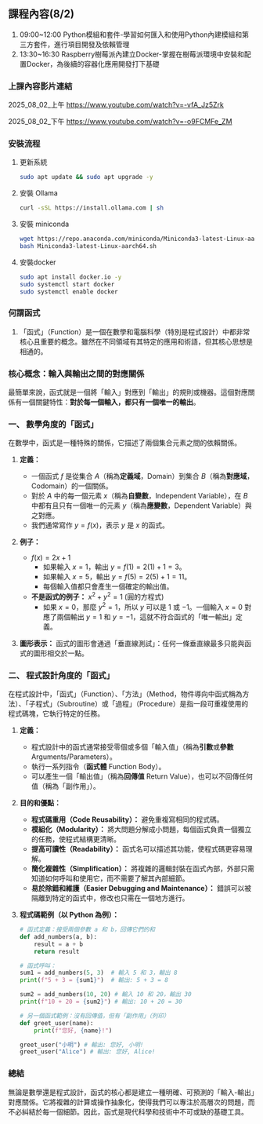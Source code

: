 ## 課程內容(8/2)
1. 09:00~12:00 Python模組和套件-學習如何匯入和使用Python內建模組和第三方套件，進行項目開發及依賴管理
2. 13:30~16:30  Raspberry樹莓派內建立Docker-掌握在樹莓派環境中安裝和配置Docker，為後續的容器化應用開發打下基礎
### 上課內容影片連結
2025_08_02_上午
https://www.youtube.com/watch?v=-vfA_Jz5Zrk

2025_08_02_下午
https://www.youtube.com/watch?v=-o9FCMFe_ZM
### 安裝流程
1. 更新系統
   ```bash
   sudo apt update && sudo apt upgrade -y
   ```
2. 安裝 Ollama
   ```bash
   curl -sSL https://install.ollama.com | sh
   ```
3. 安裝 miniconda
   ```bash
   wget https://repo.anaconda.com/miniconda/Miniconda3-latest-Linux-aarch64.sh
   bash Miniconda3-latest-Linux-aarch64.sh
   ```
4. 安裝docker
   ```bash
   sudo apt install docker.io -y
   sudo systemctl start docker
   sudo systemctl enable docker
   ```

### 何謂函式
1. 「函式」（Function）是一個在數學和電腦科學（特別是程式設計）中都非常核心且重要的概念。雖然在不同領域有其特定的應用和術語，但其核心思想是相通的。

### 核心概念：輸入與輸出之間的對應關係

最簡單來說，函式就是一個將「輸入」對應到「輸出」的規則或機器。這個對應關係有一個關鍵特性：**對於每一個輸入，都只有一個唯一的輸出**。

### 一、 數學角度的「函式」

在數學中，函式是一種特殊的關係，它描述了兩個集合元素之間的依賴關係。

1.  **定義：**
    *   一個函式 $f$ 是從集合 $A$（稱為**定義域**，Domain）到集合 $B$（稱為**對應域**，Codomain）的一個關係。
    *   對於 $A$ 中的每一個元素 $x$（稱為**自變數**，Independent Variable），在 $B$ 中都有且只有一個唯一的元素 $y$（稱為**應變數**，Dependent Variable）與之對應。
    *   我們通常寫作 $y = f(x)$，表示 $y$ 是 $x$ 的函式。

2.  **例子：**
    *   $f(x) = 2x + 1$
        *   如果輸入 $x=1$，輸出 $y=f(1) = 2(1)+1 = 3$。
        *   如果輸入 $x=5$，輸出 $y=f(5) = 2(5)+1 = 11$。
        *   每個輸入值都只會產生一個確定的輸出值。
    *   **不是函式的例子：** $x^2 + y^2 = 1$ (圓的方程式)
        *   如果 $x=0$，那麼 $y^2=1$，所以 $y$ 可以是 $1$ 或 $-1$。一個輸入 $x=0$ 對應了兩個輸出 $y=1$ 和 $y=-1$，這就不符合函式的「唯一輸出」定義。

3.  **圖形表示：** 函式的圖形會通過「垂直線測試」：任何一條垂直線最多只能與函式的圖形相交於一點。

### 二、 程式設計角度的「函式」

在程式設計中，「函式」（Function）、「方法」（Method，物件導向中函式稱為方法）、「子程式」（Subroutine）或「過程」（Procedure）是指一段可重複使用的程式碼塊，它執行特定的任務。

1.  **定義：**
    *   程式設計中的函式通常接受零個或多個「輸入值」（稱為**引數**或**參數** Arguments/Parameters）。
    *   執行一系列指令（**函式體** Function Body）。
    *   可以產生一個「輸出值」（稱為**回傳值** Return Value），也可以不回傳任何值（稱為「副作用」）。

2.  **目的和優點：**
    *   **程式碼重用（Code Reusability）：** 避免重複寫相同的程式碼。
    *   **模組化（Modularity）：** 將大問題分解成小問題，每個函式負責一個獨立的任務，使程式結構更清晰。
    *   **提高可讀性（Readability）：** 函式名可以描述其功能，使程式碼更容易理解。
    *   **簡化複雜性（Simplification）：** 將複雜的邏輯封裝在函式內部，外部只需知道如何呼叫和使用它，而不需要了解其內部細節。
    *   **易於除錯和維護（Easier Debugging and Maintenance）：** 錯誤可以被隔離到特定的函式中，修改也只需在一個地方進行。

3.  **程式碼範例（以 Python 為例）：**

    ```python
    # 函式定義：接受兩個參數 a 和 b，回傳它們的和
    def add_numbers(a, b):
        result = a + b
        return result

    # 函式呼叫：
    sum1 = add_numbers(5, 3)  # 輸入 5 和 3，輸出 8
    print(f"5 + 3 = {sum1}")  # 輸出: 5 + 3 = 8

    sum2 = add_numbers(10, 20) # 輸入 10 和 20，輸出 30
    print(f"10 + 20 = {sum2}") # 輸出: 10 + 20 = 30

    # 另一個函式範例：沒有回傳值，但有「副作用」（列印）
    def greet_user(name):
        print(f"您好, {name}!")

    greet_user("小明") # 輸出: 您好, 小明!
    greet_user("Alice") # 輸出: 您好, Alice!
    ```

### 總結

無論是數學還是程式設計，函式的核心都是建立一種明確、可預測的「輸入-輸出」對應關係。它將複雜的計算或操作抽象化，使得我們可以專注於高層次的問題，而不必糾結於每一個細節。因此，函式是現代科學和技術中不可或缺的基礎工具。
